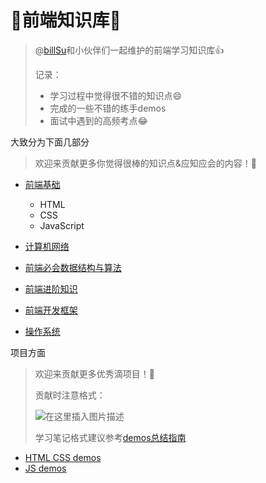 # 🎨前端知识库🎨

> @[billSu](https://github.com/FangzhouSu)和小伙伴们一起维护的前端学习知识库👍
>
> 记录：
>
> - 学习过程中觉得很不错的知识点😄
> - 完成的一些不错的练手demos
> - 面试中遇到的高频考点😂

大致分为下面几部分

> 欢迎来贡献更多你觉得很棒的知识点&应知应会的内容！🎉

- [前端基础](1-前端基础.md)
  - HTML
  - CSS
  - JavaScript

- [计算机网络](2-计算机网络.md)
- [前端必会数据结构与算法](3-前端必会数据结构与算法.md)
- [前端进阶知识](4-前端进阶知识.md)
- [前端开发框架](5-前端开发框架.md)
- [操作系统](6-操作系统.md)

项目方面

> 欢迎来贡献更多优秀滴项目！🎉
>
> 贡献时注意格式：
>
> ![在这里插入图片描述](https://img-blog.csdnimg.cn/dd0372f5a9ae48f4b1ad406c588758e3.png)
>
> 学习笔记格式建议参考[demos总结指南](demos总结指南.md)

- [HTML CSS demos](HTML-CSS-demos.md)
- [JS demos](JS-demos.md)
